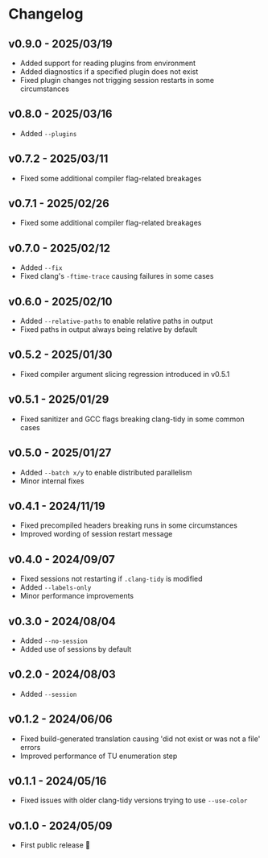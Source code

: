 # Changelog

## v0.9.0 - 2025/03/19

- Added support for reading plugins from environment
- Added diagnostics if a specified plugin does not exist
- Fixed plugin changes not trigging session restarts in some circumstances

## v0.8.0 - 2025/03/16

- Added `--plugins`

## v0.7.2 - 2025/03/11

- Fixed some additional compiler flag-related breakages

## v0.7.1 - 2025/02/26

- Fixed some additional compiler flag-related breakages

## v0.7.0 - 2025/02/12

- Added `--fix`
- Fixed clang's `-ftime-trace` causing failures in some cases

## v0.6.0 - 2025/02/10

- Added `--relative-paths` to enable relative paths in output
- Fixed paths in output always being relative by default

## v0.5.2 - 2025/01/30

- Fixed compiler argument slicing regression introduced in v0.5.1

## v0.5.1 - 2025/01/29

- Fixed sanitizer and GCC flags breaking clang-tidy in some common cases

## v0.5.0 - 2025/01/27

- Added `--batch x/y` to enable distributed parallelism
- Minor internal fixes

## v0.4.1 - 2024/11/19

- Fixed precompiled headers breaking runs in some circumstances
- Improved wording of session restart message

## v0.4.0 - 2024/09/07

- Fixed sessions not restarting if `.clang-tidy` is modified
- Added `--labels-only`
- Minor performance improvements

## v0.3.0 - 2024/08/04

- Added `--no-session`
- Added use of sessions by default

## v0.2.0 - 2024/08/03

- Added `--session`

## v0.1.2 - 2024/06/06

- Fixed build-generated translation causing 'did not exist or was not a file' errors
- Improved performance of TU enumeration step

## v0.1.1 - 2024/05/16

- Fixed issues with older clang-tidy versions trying to use `--use-color`

## v0.1.0 - 2024/05/09

- First public release 🎉&#xFE0F;
